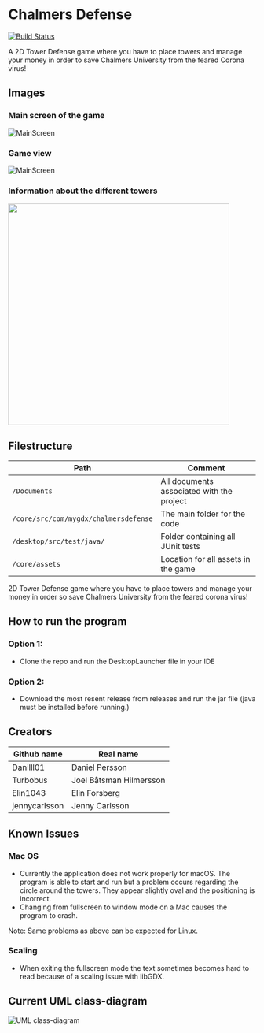 # Chalmers Defense

[![Build Status](https://app.travis-ci.com/Danilll01/TDA367-OO-Projekt.svg?branch=main)](https://app.travis-ci.com/Danilll01/TDA367-OO-Projekt)

A 2D Tower Defense game where you have to place towers and manage your money in order to save Chalmers University from the feared Corona virus!
## Images
### Main screen of the game
![MainScreen](/Documents/images/MainScreen.png)

### Game view
![MainScreen](/Documents/images/GameScreen.png)

### Information about the different towers
<img src="/Documents/images/TowerInformation.png" width="450">

## Filestructure
Path                                    | Comment
--------------------------------------- | -------------
`/Documents`                            | All documents associated with the project
`/core/src/com/mygdx/chalmersdefense`   | The main folder for the code
`/desktop/src/test/java/`               | Folder containing all JUnit tests
`/core/assets`                          | Location for all assets in the game

2D Tower Defense game where you have to place towers and manage your money in order so save Chalmers University from the feared
corona virus!

## How to run the program
### Option 1:
* Clone the repo and run the DesktopLauncher file in your IDE

### Option 2:
* Download the most resent release from releases and run the jar file (java must be installed before running.)

## Creators

Github name   | Real name
------------- | -------------
Danilll01     | Daniel Persson
Turbobus      | Joel Båtsman Hilmersson
Elin1043      | Elin Forsberg
jennycarlsson | Jenny Carlsson

## Known Issues
### Mac OS
* Currently the application does not work properly for macOS. The program is able to start and run but a problem occurs regarding the circle around the towers. They appear slightly oval and the positioning is incorrect.
* Changing from fullscreen to window mode on a Mac causes the program to crash.

Note: Same problems as above can be expected for Linux.

### Scaling
* When exiting the fullscreen mode the text sometimes becomes hard to read because of a scaling issue with libGDX. 

## Current UML class-diagram
![UML class-diagram](/Documents/UMLclass-diagramChalmersDefense.png)
